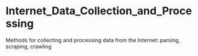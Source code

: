 # Internet_Data_Collection_and_Processing
Methods for collecting and processing data from the Internet: parsing, scraping, crawling
